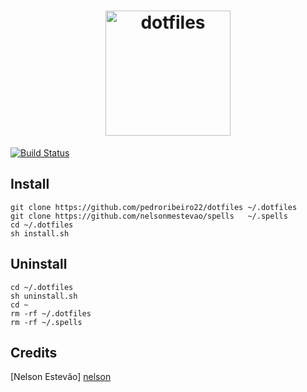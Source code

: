 [semaphoreci]: https://semaphoreci.com/nelsonmestevao/dotfiles

<h1 align="center">
  <a target="_blank" href="https://dotfiles.github.io">
    <img src="https://openclipart.org/image/2400px/svg_to_png/305854/1535649195.png" alt="dotfiles" height="200px" width="200px">
  </a>
</h1>

[![Build Status](https://semaphoreci.com/api/v1/nelsonmestevao/dotfiles/branches/master/badge.svg)][semaphoreci]

## Install

```shell
git clone https://github.com/pedroribeiro22/dotfiles ~/.dotfiles
git clone https://github.com/nelsonmestevao/spells   ~/.spells
cd ~/.dotfiles
sh install.sh
```

## Uninstall

```shell
cd ~/.dotfiles
sh uninstall.sh
cd ~
rm -rf ~/.dotfiles
rm -rf ~/.spells
```

## Credits
[nelson]: "https://github.com/nelsonmestevao"
[Nelson Estevão] [nelson]
